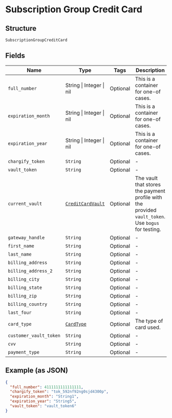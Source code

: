 
# Subscription Group Credit Card

## Structure

`SubscriptionGroupCreditCard`

## Fields

| Name | Type | Tags | Description |
|  --- | --- | --- | --- |
| `full_number` | String \| Integer \| nil | Optional | This is a container for one-of cases. |
| `expiration_month` | String \| Integer \| nil | Optional | This is a container for one-of cases. |
| `expiration_year` | String \| Integer \| nil | Optional | This is a container for one-of cases. |
| `chargify_token` | `String` | Optional | - |
| `vault_token` | `String` | Optional | - |
| `current_vault` | [`CreditCardVault`](../../doc/models/credit-card-vault.md) | Optional | The vault that stores the payment profile with the provided `vault_token`. Use `bogus` for testing. |
| `gateway_handle` | `String` | Optional | - |
| `first_name` | `String` | Optional | - |
| `last_name` | `String` | Optional | - |
| `billing_address` | `String` | Optional | - |
| `billing_address_2` | `String` | Optional | - |
| `billing_city` | `String` | Optional | - |
| `billing_state` | `String` | Optional | - |
| `billing_zip` | `String` | Optional | - |
| `billing_country` | `String` | Optional | - |
| `last_four` | `String` | Optional | - |
| `card_type` | [`CardType`](../../doc/models/card-type.md) | Optional | The type of card used. |
| `customer_vault_token` | `String` | Optional | - |
| `cvv` | `String` | Optional | - |
| `payment_type` | `String` | Optional | - |

## Example (as JSON)

```json
{
  "full_number": 4111111111111111,
  "chargify_token": "tok_592nf92ng0sjd4300p",
  "expiration_month": "String1",
  "expiration_year": "String5",
  "vault_token": "vault_token6"
}
```

